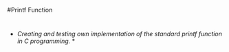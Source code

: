 #Printf Function
#
* *Creating and testing own implementation of the standard printf function in C programming.* *
